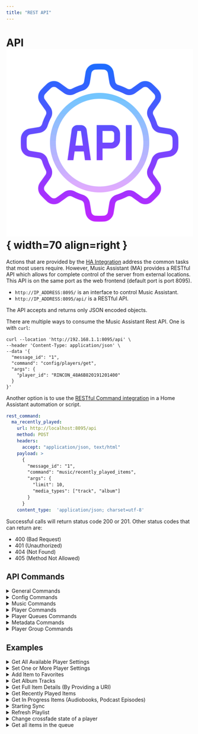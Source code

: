 ```yaml
---
title: "REST API"
---
```


# API ![Preview image](assets/icons/api-icon.png){ width=70 align=right }

Actions that are provided by the [HA Integration](integration/index.md) address the common tasks that most users require. However, Music Assistant (MA) provides a RESTful API which allows for complete control of the server from external locations. This API is on the same port as the web frontend (default port is port 8095). 

- `http://IP_ADDRESS:8095/` is an interface to control Music Assistant.
- `http://IP_ADDRESS:8095/api/` is a RESTful API.

The API accepts and returns only JSON encoded objects.

There are multiple ways to consume the Music Assistant Rest API. One is with `curl`:

```shell
curl --location 'http://192.168.1.1:8095/api' \
--header 'Content-Type: application/json' \
--data '{
  "message_id": "1",
  "command": "config/players/get",
  "args": {
    "player_id": "RINCON_48A6B820191201400"
  }
}'
```

Another option is to use the [RESTful Command integration](https://www.home-assistant.io/integrations/rest_command/) in a Home Assistant automation or script.

```yaml
rest_command:
  ma_recently_played:
    url: http://localhost:8095/api
    method: POST
    headers:
      accept: "application/json, text/html"
    payload: >
      {
        "message_id": "1",
        "command": "music/recently_played_items",
        "args": {
          "limit": 10,
          "media_types": ["track", "album"]
        }
      }
    content_type:  'application/json; charset=utf-8' 
```

Successful calls will return status code 200 or 201. Other status codes that can return are:

- 400 (Bad Request)
- 401 (Unauthorized)
- 404 (Not Found)
- 405 (Method Not Allowed)

## API Commands

<details><summary>General Commands</summary>
  
### Commands

| Command                            | Arguments                            |Description                          |
| ---------------------------------- | ---------------------- |------------------------------------ |
| info                               | Nil                    | Return Info of this server |
| providers/manifests                | Nil                    | Return all Provider manifests |
| providers/manifests/get            | domain                 | Return Provider manifests of single provider(domain) |
| providers                          | provider_type*         | Return all loaded/running Providers (instances), optionally filtered by ProviderType (all if omitted) |
| logging/get                        | Nil                    | Return the application log from file |

Optional arguments are indicated by an asterisk.

### Arguments
  
Argument types are as follows

| Argument        | Type            | Example           | Valid Options     |
| --------------- | ----------------|------------------ |------------------ |
| domain          | string          | audible           | All available options can be seen by examining the response for providers/manifests |
| provider_type   | string          | music             | music, player, core |

</details>

<details><summary>Config Commands</summary>

### Commands

| Command                            | Arguments                            |Description                          |
| ---------------------------------- | ----------------------------------- |------------------------------------- |
| config/providers                   | Nil                                 |                                      |
| config/providers/get               | instance_id                         | can be obtained from config/providers|
| config/providers/get_value         | instance_id<br>key                  | can be obtained from config/providers|
| config/providers/get_entries       | provider_domain<br>instance_id*<br>action*<br>values* | can be obtained from config/providers|
| config/providers/save              | provider_domain<br>values<br>instance_id*| instance_id is omitted for a new instance setup)  |
| config/providers/reload            | instance_id                         | can be obtained from config/providers|  
| config/providers/remove            | instance_id                         | can be obtained from config/providers| 
| config/players                     | Nil                                 |                                      |
| config/players/get                 | player_id                           | can be obtained from config/players or the top of the player settings view in the MA UI |
| config/players/get_value           | player_id<br>key<br>unpack_splitted_values | unpack_splitted_values defaults to false if omitted  |
| config/players/save                | player_id<br>values                 | can be obtained from config/players  |

Optional arguments are indicated by an asterisk.

### Arguments
  
Argument types are as follows

| Argument                | Type                       | Example            | Valid Options     |
| ----------------------- | ---------------------------|------------------- |------------------ |
| action                  | string                     |                    | action key called from config entries UI
| instance_id             | string                     | tunein--DYnLmhQx   |     
| key                     | string                     | domain             |     
| player_id               | string                     | ap4c1b86e07166     |     
| provider_domain         | string                     | tunein             | can be obtained from config/providers
| unpack_splitted_values  | boolean                    | true               | 
| values                  | dict[str, ConfigValueType] | "flow_mode": false | valid key: value pairs can be seen when reviewing the output of config/players/get

#### Additional API Commands

The following API commands work similarly to the above and a review of the code will show the arguments required and using the top level API call will show the keys and values that can be used.
|                         |                            |                        |                   |
| ----------------------- | ---------------------------|----------------------- |------------------ |
| config/players/remove   | config/players/dsp/get     | config/players/dsp/save| config/core
| config/core/get         | config/core/get_value      | config/core/get_entries| config/core/save

</details>

<details><summary>Music Commands</summary>

### Commands

| Command                    | Arguments                            |Description                          |
| -------------------------- | ------------------------------------ |------------------------------------ |
| music/sync                 | media_types*<br>providers*           | Start running the sync of (all or selected) musicproviders. If media_types or providers is omitted then all will be synced |
| music/synctasks            | None |Return list of providers that are currently (scheduled for) syncing |
| music/search               | search_query<br>media_types*<br>limit*<br>library_only* |Perform global search for media items on all providers. limit (per type) defaults to 25 if omitted. library_only defaults to false if omitted |
| music/browse               | path                                 | Browse a path of a Music provider  |
| music/recently_played_items| media_types*<br>limit*               | Return a list of the last played items. limit defaults to 10 if omitted.  |
| music/in_progress_items    | media_types*<br>limit*               | Return a list of the Audiobooks and Podcast Episodes that are in progress. limit defaults to 10 if omitted  |
| music/item_by_uri          | uri                                  | Fetch MediaItem by uri |
| music/item                 | media_type<br>item_id<br>provider_instance_id_or_domain | Get single music item by id and media type.  |
| music/get_library_item     | media_type<br>item_id<br>provider_instance_id_or_domain | Get single library music item by id and media type  |
| music/favorites/add_item   | item                                 | Add an item to the favorites  |
| music/favorites/remove_item| media_types<br>library_item          | Remove (library) item from the favorites  |
| music/library/remove_item  | media_type<br>library_item_id        | Remove item from the library. DESTRUCTIVE! Will remove the item and all dependants  |
| music/library/add_item     | item                                 | Add item (uri or mediaitem) to the library |
| music/refresh_item         | media_item                           | Try to refresh a media item by requesting it's full object or search for substitutes  |
| music/mark_played          | media_item<br>fully_played*<br>seconds_played*<br>is_playing* |Mark item as played in playlog. fully_played defaults to true if omitted  |
| music/mark_unplayed        | media_item                           | Mark item as unplayed in playlog |
| music/playlists/playlist_tracks        | item_id<br>provider_instance_id_or_domain<br>force_refresh* | force_refresh defaults to off if omitted |
| music/playlists/add_playlist_tracks    | db_playlist_id<br>uris   |  |
| music/playlists/remove_playlist_tracks | db_playlist_id<br>positions_to_remove   |  |

Optional arguments are indicated by an asterisk. In all cases if media_type is optional then omitting it will return all types.

### Arguments

Argument types are as follows

| Argument                      | Type            | Example                                   |Valid Options |
| ----------------------------- | ----------------|------------------------------------------ |------------------ |
| db_playlist_id                | string          | 26                                        |  |
| fully_played                  | boolean         | true                                      | defaults to true if omitted |
| is_playing                    | boolean         | false                                     | defaults to false if omitted |
| item                          | string          | library://track/3205                      | Any library or external URI |
| item_id                       | string          | 35                                        |
| library_item                  | string          | library://track/3205                      | Any library URI |
| library_item_id               | string          | 3205                                      |    |
| library_only                  | boolean         | true                                      |
| limit                         | int             | 10                                        |
| media_item                    | string          | artist                                    | track, artist, album, playlist, radio, audiobook, podcast |
| media_type                    | string          | artist                                    |track, artist, album, playlist, radio, audiobook, podcast, folder|
| media_types                   | list of strings | ["track", "album"]                        |track, artist, album, playlist, radio, audiobook, podcast, folder|
| path                          | string          | filesystem_smb--5iJ4npRi://folder/ABBA    |
| positions_to_remove           | tuple[int]      | [5, 6, 10]                                |  |
| providers                     | list of strings | ["spotify--XGURxcPP", "filesystem--1234"] |
| provider_instance_id_or_domain| string          | library                                   | library, builtin                   |
| search_query                  | string          | Queen                                     |
| seconds_played                | int             | 10                                        | defaults to None if omitted |
| uri                           | string          | library://track/3205                      |
| uris                          | string          | ["library://track/3951"]                  |

#### Additional API Commands

The following commands are not envisaged to be routinely used and therefore are not included above.
|                              |                               |                         |                              |
| ---------------------------- | ----------------------------- |------------------------ | ---------------------------- |
| music/{api_base}/count | music/{api_base}/library_items | music/{api_base}/get |  music/{api_base}/get_{self.media_type} |
| music/{api_base}/add | music/{api_base}/update | music/{api_base}/remove | music/{api_base}/podcast_episodes |
| music/{api_base}/podcast_episode | music/{api_base}/podcast_versions | music/{api_base}/album_tracks | music/{api_base}/album_versions |
| music/{api_base}/audiobook_versions | music/{api_base}/track_versions | music/{api_base}/track_albums | music/{api_base}/preview |
| music/{api_base}/similar_tracks | music/{api_base}/create_playlist | music/{api_base}/artist_albums | music/{api_base}/artist_tracks |

</details>

<details><summary>Player Commands</summary>
<br>
All of these commands have an equivalent HA action and therefore these commands are not provided with any further details 

|                              |                               |                         |                              |
| ---------------------------- | ----------------------------- |------------------------ | ---------------------------- |
| players/cmd/sync             | players/cmd/unsync            | players/cmd/sync_many   | players/cmd/unsync_many      |
| players/all                  | players/player_controls       | players/get             | players/get_by_name          |
| players/cmd/stop             | players/cmd/play              | players/cmd/pause       | players/cmd/play_pause       |
| players/cmd/seek             | players/cmd/next              | players/cmd/previous    | players/cmd/power            |
| players/cmd/volume_set       | players/cmd/volume_up         | players/cmd/volume_down | players/cmd/group_volume     |
| players/cmd/group_volume_up  | players/cmd/group_volume_down | players/cmd/volume_mute | players/cmd/play_announcement|
| players/cmd/select_source    | players/cmd/group             | players/cmd/group_many  | players/cmd/ungroup          | 
| players/cmd/ungroup_many     |
  
</details>

<details><summary>Player Queues Commands</summary>

### Commands

| Command                            | Arguments                            |Description                          |
| ---------------------------------- | ------------------------------------ |------------------------------------ |
| player_queues/get_active_queue     | player_id                            | Return queue details for a player (including queue_id) |
| player_queues/items                | queue_id<br>limit*<br>offset*        | Return list of items in the queue |
| player_queues/get                  | queue_id                             | Returns current and next item in the queue |
| player_queues/all                  | Nil                                  | Return queue details for all players |
| player_queues/dont_stop_the_music  | queue_id<br>dont_stop_the_music_enabled  |   |
| player_queues/move_item            | queue_id<br>queue_item_id<br>pos_shift*  | Move items within the queue |
| player_queues/delete_item          | queue_id<br>item_id_or_index         | Delete item from the queue |
| player_queues/play_index           | queue_id<br>index<br>seek_position*<br>fade_in*<br>debounce*        | Commence playing a queue from a specified point |

Optional arguments are indicated by an asterisk.

### Arguments
  
Argument types are as follows

| Argument        | Type            | Example           |Valid Options |
| --------------- | ----------------|------------------ |------------------ |
| debounce        | boolean         | true              | defaults to false if omitted  |
| dont_stop_the_music_enabled | boolean | true          |   |
| fade_in         | boolean         | true              | defaults to false if omitted  |
| index           | int or string   | 10                | 
| item_id_or_index| int or string   | 10                | item_id is the queue_item_id which can be obtained via player_queues/get
| limt            | int             | 20                | limit defaults to 500 if omitted
| offset          | int             | 10                | offset defaults to 0 if omitted
| player_id       | string          | b8:27:eb:8a:b8:8e | valid player id as shown on the settings page for the player |
| pos_shift       | int             | 3                 | pos_shift defaults to 1 if omitted
| queue_id        | string          | b8:27:eb:8a:b8:8e | will be the same as the player_id unless the player is grouped
| queue_item_id   | string          | 69844735907648deaca0ce36b972023e | can be obtained via player_queues/get |
| seek_position   | int             | 50000             | a value in milliseconds. defaults to 0 if omitted |

<br>

#### Additional API Commands

All of these commands have an equivalent HA action and therefore they are not provided with any further details 
  
|                     |                          |                         |                      |
| ------------------- | ------------------------ |------------------------ | -------------------- |
|player_queues/shuffle|player_queues/repeat      |player_queues/play_media |player_queues/clear|
|player_queues/stop   |player_queues/play        |player_queues/pause      |player_queues/play_pause|
|player_queues/next   |player_queues/previous    |player_queues/skip       |player_queues/seek|
|player_queues/resume |player_queues/transfer|

</details>

<details><summary>Metadata Commands</summary>

### Commands

| Command                                 | Arguments                            |Description                          |
| --------------------------------------- | ------------------------------------ |------------------------------------ |
| metadata/set_default_preferred_language | lang | Set the (default) preferred language. |
| metadata/update_metadata                | item<br>force_refresh* | Get/update extra/enhanced metadata for/on given MediaItem. force_refresh defaults to false if omitted |

Optional arguments are indicated by an asterisk.

### Arguments

Argument types are as follows

| Argument        | Type            | Example           |Valid Options |
| --------------- | ----------------|------------------ |------------------ |
| force_refresh   | boolean         | true              | 
| item            | string          | library://artist/2|
| lang            | string          | en_AU             | Must be a valid locale identifier that has been configured in Music Assistant|

</details>

<details><summary>Player Group Commands</summary>

### Commands

| Command                                 | Arguments                            |Description                          |
| --------------------------------------- | ------------------------------------ |------------------------------------ |
|  player_group/create | group_type<br>name<br>members<br>dynamic | Create a player group |

### Arguments

Argument types are as follows

| Argument        | Type            | Example           |Valid Options      |
| --------------- | ----------------|------------------ |------------------ |
| dynamic         | boolean         | true              | 
| group_type      | string          | UNIVERSAL         | UNIVERSAL, AIRPLAY, SLIMPROTO, SNAPCAST|
| members         | list of strings | ["3571d082-16ee5c32", "ap4c1686e07166"]| valid player id as shown on the settings page for the player
| name            | string          | Upstairs Group    |

</details>

## Examples

<details><summary>Get All Available Player Settings</summary>

```
curl --location 'http://192.168.1.1:8095/api' \
--header 'Content-Type: application/json' \
--data '{
  "message_id": "1",
  "command": "config/players/get",
  "args": {
    "player_id": "RINCON_48A6B820191201400"
  }
}'
```
```
rest_command:
  ma_get_player_settings:
    url: http://d5369777-music-assistant-beta:8095/api
    method: POST
    headers:
      accept: "application/json, text/html"
    payload: >
      {
        "message_id": "1",
        "command": "config/players/get",
        "args": {
          "player_id": "{{ player_id }}"
        }
      }
    content_type:  'application/json; charset=utf-8'
```

</details>

<details><summary>Set One or More Player Settings</summary>

```
curl --location 'http://192.168.1.1:8095/api' \
--header 'Content-Type: application/json' \
--data '{
  "message_id": "1",
  "command": "config/players/save",
  "args": {
    "player_id": "RINCON_48A6B820191201400",
    "values": {
        "airplay_mode": true
    }
  }
}'
```
```
rest_command:
  ma_set_player_settings:
    url: http://d5369777-music-assistant-beta:8095/api
    method: POST
    headers:
      accept: "application/json, text/html"
    payload: >
      {
        "message_id": "1",
        "command": "config/players/save",
        "args": {
          "player_id": "b8:27:eb:8a:b8:8e",
          "values": {
            "crossfade": true
          }
        }
      }
    content_type:  'application/json; charset=utf-8'
```

</details>

<details><summary>Add Item to Favorites</summary>

item needs to be a URI or share URL

```
curl --location 'http://192.168.1.1:8095/api' \
--header 'Content-Type: application/json' \
--data '{
  "message_id": "1",
  "command": "music/favorites/add_item",
  "args": {
    "item": "spotify://track/1234567"
  }
}'
```
</details>

<details><summary>Get Album Tracks</summary>

```
curl --location 'http://192.168.1.1:8095/api' \
--header 'Content-Type: application/json' \
--data '{
  "message_id": "1",
  "command": "music/albums/album_tracks",
  "args": {
    "item_id": "1",
    "provider_instance_id_or_domain": "library",
    "in_library_only": true
  }
}'
```
```
rest_command:
  ma_album_tracks:
    url: http://d5369777-music-assistant-beta:8095/api
    method: POST
    headers:
      accept: "application/json, text/html"
    payload: >
      {
        "message_id": "1",
        "command": "music/albums/album_tracks",
        "args": {
          "item_id": "{{ item_id }}",
          "provider_instance_id_or_domain": "{{ provider_instance_id_or_domain }}",
          "in_library_only": {{ in_library_only }}
        }
      }
    content_type:  'application/json; charset=utf-8'
```
</details>

<details><summary>Get Full Item Details (By Providing a URI)</summary>

```
curl --location 'http://192.168.1.1:8095/api' \
--header 'Content-Type: application/json' \
--data '{
  "message_id": "1",
  "command": "music/item_by_uri",
  "args": {
    "uri": "spotify://track/1234"
  }
}'
```
</details>

<details><summary>Get Recently Played Items</summary>

limit and media_types are optional
```
curl --location 'http://192.168.1.1:8095/api' \
--header 'Content-Type: application/json' \
--data '{
  "message_id": "1",
  "command": "music/recently_played_items",
  "args": {
    "limit": 10,
    "media_types": ["track", "album"]
  }
}'
```
</details>

<details><summary>Get In Progress Items (Audiobooks, Podcast Episodes)</summary>

Return a list of the Audiobooks and PodcastEpisodes that are in progress.
limit is optional
```
curl --location 'http://192.168.1.1:8095/api' \
--header 'Content-Type: application/json' \
--data '{
  "message_id": "1",
  "command": "music/in_progress_items",
  "args": {
    "limit": 10
  }
}'
```
</details>

<details><summary>Starting Sync</summary>

Start running the sync of (all or selected) musicproviders.
  media_types: only sync these media types. None for all.
  providers: only sync these provider instances. None for all.
```
curl --location 'http://192.168.1.1:8095/api' \
--header 'Content-Type: application/json' \
--data '{
  "message_id": "1",
  "command": "music/sync",
  "args": {
    "media_types": ["track", "album"],
    "providers": ["filesystem--1234"]
  }
}'
```
</details>

<details><summary>Refresh Playlist</summary>

```
rest_command:
  ma_refresh_playlist:
    url: http://localhost:8095/api
    method: POST
    headers:
      accept: "application/json, text/html"
    payload: >
      {
        "message_id": "1",
        "command": "music/playlists/playlist_tracks",
        "args": {
          "item_id": "1234",
          "provider_instance_or_domain": "builtin",
          "force_refresh": true
        }
      }
    content_type:  'application/json; charset=utf-8'
```
</details>


<details><summary>Change crossfade state of a player</summary>

player_id can be found at the top of the individual player settings

```
rest_command:
  ma_set_player_settings:
    url: http://localhost:8095/api
    method: POST
    headers:
      accept: "application/json, text/html"
    payload: >
      {
        "message_id": "1",
        "command": "config/players/save",
        "args": {
          "player_id": "b8:27:eb:8a:b8:8e",
          "values": {
            "crossfade": true
          }
        }
      }
    content_type:  'application/json; charset=utf-8'
```
</details>

<details><summary>Get all items in the queue</summary>

`queue_id` will be the same as the `player_id` unless the player is grouped. To confirm create a `rest_command` that calls `player_queues/all` and review the information returned. The `limit` defaults to 500 if you omit it. You are cautioned to not set a value greater then 500 to avoid breaking your system. The practical limit will depend on the resources available on your host. `offset` can also be omitted.

```
rest_command:
  ma_get_full_queue:
    url: http://localhost:8095/api
    method: POST
    headers:
      accept: "application/json, text/html"
    payload: >
      {
        "message_id": "1",
        "command": "player_queues/items",
        "args": {
          "queue_id": "b8:27:eb:8a:b8:8e",
          "limit": 500,
          "offset": 0
        }
      }
    content_type:  'application/json; charset=utf-8'
```
</details>
